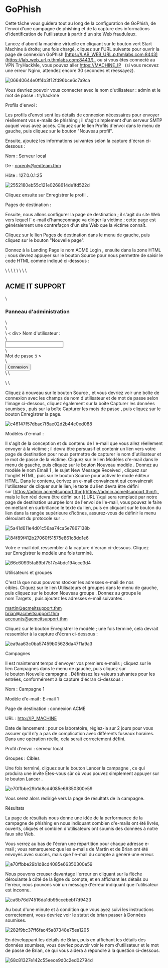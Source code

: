 GoPhish
========

Cette tâche vous guidera tout au long de la configuration de GoPhish, de l'envoi d'une campagne de phishing et de la capture des informations d'identification de l'utilisateur à partir d'un site Web frauduleux.

Lancez d'abord la machine virtuelle en cliquant sur le bouton vert Start Machine à droite; une fois chargé, cliquez sur l'URL suivante pour ouvrir la page de connexion GoPhish [https://LAB_WEB_URL.p.thmlabs.com:8443](https://lab_web_url.p.thmlabs.com:8443/)   ou si vous êtes connecté au VPN TryHackMe, vous pouvez aller [https://MACHINE_IP](https://machine_ip/)   (si vous recevez une erreur Nginx, attendez encore 30 secondes et réessayez).

![06640644e0ff4b3f12fd96bce6c7a9ca](https://github.com/dsgsec/Red-Team/assets/82456829/ef130eda-cf2c-4d3a-aacc-01f50d2bcd1b)

Vous devriez pouvoir vous connecter avec le nom d'utilisateur : admin et le mot de passe : tryhackme

Profils d'envoi :

Les profils d'envoi sont les détails de connexion nécessaires pour envoyer réellement vos e-mails de phishing ; il s'agit simplement d'un serveur SMTP auquel vous avez accès. Cliquez sur le lien Profils d'envoi dans le menu de gauche, puis cliquez sur le bouton "Nouveau profil".

Ensuite, ajoutez les informations suivantes selon la capture d'écran ci-dessous :

Nom : Serveur local

De : noreply@redteam.thm

Hôte : 127.0.0.1:25

![2552180eb55c121e0268614de1fd522d](https://github.com/dsgsec/Red-Team/assets/82456829/ff2ffd3a-3b55-472a-8ee0-b36e68c29299)

Cliquez ensuite sur Enregistrer le profil .

Pages de destination :

Ensuite, nous allons configurer la page de destination ; il s'agit du site Web vers lequel l' e-mail d'hameçonnage va diriger la victime ; cette page est généralement une contrefaçon d'un site Web que la victime connaît.

Cliquez sur le lien Pages de destination dans le menu de gauche, puis cliquez sur le bouton "Nouvelle page".

Donnez à la Landing Page le nom ACME Login , ensuite dans la zone HTML ; vous devrez appuyer sur le bouton Source pour nous permettre de saisir le code HTML comme indiqué ci-dessous :

<!DOCTYPE html >\
<html lang ="fr" >\
<head>\
<meta charset ="UTF-8" >\
    <title> ACME IT SUPPORT - Panneau d'administration </title>\
 <style>\
        body { font-family : "Ubuntu " , monospace ; text-align : center }\
        div . formulaire de connexion { margin : auto ; largeur : 300 px ; frontière :; rembourrage : 10 px ; aligner texte : gauche ; taille de police : 13 px ; }\
        div . login-form div input { margin-bottom : 7 px ; }\
        div . login-form input { largeur : 280 px ; }\
        div . login-form div : last-child { text-align : center ; }\
        div . div du formulaire de connexion: entrée du dernier enfant { largeur : 100 px ; }\
    </style>\
</head>\
<body>\
    <h2> ACME IT SUPPORT </h2>\
    <h3> Panneau d'administration </h3>\
<form method ="post" >\
<div class ="login-form" >\
            < div> Nom d'utilisateur : </div>\
<div><input name ="nom d'utilisateur" ></div>\
            <div> Mot de passe :\
></div>\
<div><input type ="submit" value ="Connexion" ></div>\
 </div>\
 </form>\
</body>\
</html>

Cliquez à nouveau sur le bouton Source , et vous devriez voir une boîte de connexion avec les champs de nom d'utilisateur et de mot de passe selon l'image ci-dessous, cliquez également sur la boîte Capturer les données soumises , puis sur la boîte Capturer les mots de passe , puis cliquez sur le bouton Enregistrer la page.

![c46147f57dbac7f8ae02d2b44e0ed088](https://github.com/dsgsec/Red-Team/assets/82456829/225eab53-3f61-4fde-adaf-4d5513d89fe1)

Modèles d'e-mail :

Il s'agit de la conception et du contenu de l'e-mail que vous allez réellement envoyer à la victime ; il devra être persuasif et contenir un lien vers votre page de destination pour nous permettre de capturer le nom d'utilisateur et le mot de passe de la victime. Cliquez sur le lien Modèles d'e-mail dans le menu de gauche, puis cliquez sur le bouton Nouveau modèle . Donnez au modèle le nom Email 1 , le sujet New Message Received , cliquez sur l'onglet HTML, puis sur le bouton Source pour activer le mode éditeur HTML. Dans le contenu, écrivez un e-mail convaincant qui convaincrait l'utilisateur de cliquer sur le lien, le texte du lien devra être défini sur [https://admin.acmeitsupport.thm](https://admin.acmeitsupport.thm/) , mais le lien réel devra être défini sur {{.URL }}qui sera remplacé par notre page de destination usurpée lors de l'envoi de l'e-mail, vous pouvez le faire en mettant en surbrillance le texte du lien, puis en cliquant sur le bouton du lien dans la rangée supérieure d'icônes, assurez-vous de définir le menu déroulant du protocole sur <autre> .

![5a41d611e4d01c56aa74ca5e7867138b](https://github.com/dsgsec/Red-Team/assets/82456829/2e7885e8-1413-40db-87ef-afc2357b40fc)

![84f89f412b27060f51575e861c8dd1e6](https://github.com/dsgsec/Red-Team/assets/82456829/1e5d3236-632e-4a5b-937a-c9098297c9a9)

Votre e-mail doit ressembler à la capture d'écran ci-dessous. Cliquez sur Enregistrer le modèle une fois terminé.

![66c60935fa89bf7517c4bdc194cce3d4](https://github.com/dsgsec/Red-Team/assets/82456829/776f9af6-dc6c-41f8-bae3-36038c04c9d0)

Utilisateurs et groupes

C'est là que nous pouvons stocker les adresses e-mail de nos cibles. Cliquez sur le lien Utilisateurs et groupes dans le menu de gauche, puis cliquez sur le bouton Nouveau groupe . Donnez au groupe le nom Targets , puis ajoutez les adresses e-mail suivantes :

martin@acmeitsupport.thm\
brian@acmeitsupport.thm\
accounts@acmeitsupport.thm

Cliquez sur le bouton Enregistrer le modèle ; une fois terminé, cela devrait ressembler à la capture d'écran ci-dessous :

![ea9aa63c0ba57459b05628da47f1a9a3](https://github.com/dsgsec/Red-Team/assets/82456829/b5521aea-6596-42d2-8c8b-53f22a77261f)

Campagnes

Il est maintenant temps d'envoyer vos premiers e-mails ; cliquez sur le lien Campagnes dans le menu de gauche, puis cliquez sur le bouton Nouvelle campagne . Définissez les valeurs suivantes pour les entrées, conformément à la capture d'écran ci-dessous :

Nom : Campagne 1

Modèle d'e-mail : E-mail 1

Page de destination : connexion ACME

URL : [http://IP_MACHINE](http://machine_ip/)[](http://machine_ip/)

Date de lancement : pour ce laboratoire, réglez-la sur 2 jours pour vous assurer qu'il n'y a pas de complication avec différents fuseaux horaires. Dans une opération réelle, cela serait correctement défini.

Profil d'envoi : serveur local

Groupes : Cibles

Une fois terminé, cliquez sur le bouton Lancer la campagne , ce qui produira une invite Êtes-vous sûr où vous pouvez simplement appuyer sur le bouton Lancer .

![e70ffbbe29b1d8cd4085e66350300e59](https://github.com/dsgsec/Red-Team/assets/82456829/cb53a1ef-118c-4933-8388-cc65c116e60d)

Vous serez alors redirigé vers la page de résultats de la campagne.

Résultats

La page de résultats nous donne une idée de la performance de la campagne de phishing en nous indiquant combien d'e-mails ont été livrés, ouverts, cliqués et combien d'utilisateurs ont soumis des données à notre faux site Web.

Vous verrez au bas de l'écran une répartition pour chaque adresse e-mail ; vous remarquerez que les e-mails de Martin et de Brian ont été envoyés avec succès, mais que l'e-mail du compte a généré une erreur.

![e70ffbbe29b1d8cd4085e66350300e59](https://github.com/dsgsec/Red-Team/assets/82456829/ddff3713-e49b-471e-afdd-bb36c940702b)

Nous pouvons creuser davantage l'erreur en cliquant sur la flèche déroulante à côté de la ligne du compte, et en affichant les détails ou l'erreur, nous pouvons voir un message d'erreur indiquant que l'utilisateur est inconnu.

![ca6b76d74516da1db95ccebebf7d9423](https://github.com/dsgsec/Red-Team/assets/82456829/b6ec4fe7-5e2b-4529-904f-4333c709c6cd)

Au bout d'une minute et à condition que vous ayez suivi les instructions correctement, vous devriez voir le statut de brian passer à Données soumises.

![282f9bc37ff6fac45a87348e75ea1205](https://github.com/dsgsec/Red-Team/assets/82456829/54df30a9-9701-44aa-8343-40602c9692b5)

En développant les détails de Brian, puis en affichant les détails des données soumises, vous devriez pouvoir voir le nom d'utilisateur et le mot de passe de Brian, ce qui vous aidera à répondre à la question ci-dessous.

![68c81327e142c55eece9d0c2ed02794d](https://github.com/dsgsec/Red-Team/assets/82456829/82b207a2-9266-42bd-ba6d-82fdf34c3c5f)
